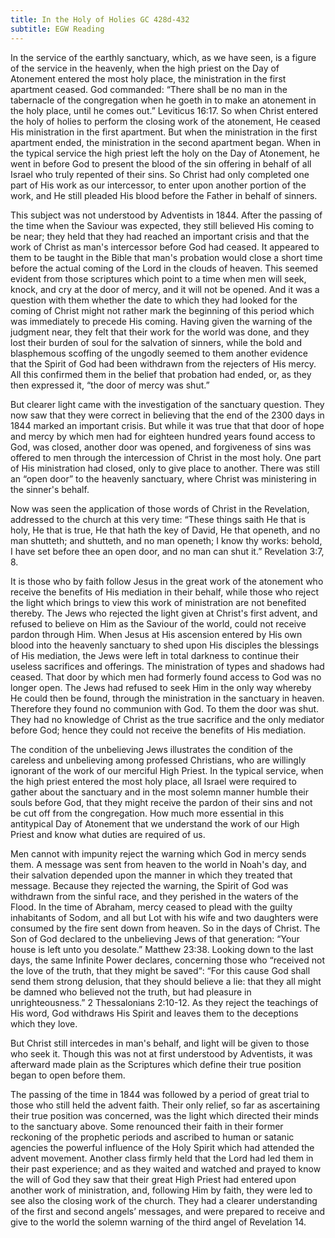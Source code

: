 ```yaml
---
title: In the Holy of Holies GC 428d-432
subtitle: EGW Reading
---
```


In the service of the earthly sanctuary, which, as we have seen, is a figure of the service in the heavenly, when the high priest on the Day of Atonement entered the most holy place, the ministration in the first apartment ceased. God commanded: “There shall be no man in the tabernacle of the congregation when he goeth in to make an atonement in the holy place, until he comes out.” Leviticus 16:17. So when Christ entered the holy of holies to perform the closing work of the atonement, He ceased His ministration in the first apartment. But when the ministration in the first apartment ended, the ministration in the second apartment began. When in the typical service the high priest left the holy on the Day of Atonement, he went in before God to present the blood of the sin offering in behalf of all Israel who truly repented of their sins. So Christ had only completed one part of His work as our intercessor, to enter upon another portion of the work, and He still pleaded His blood before the Father in behalf of sinners.

This subject was not understood by Adventists in 1844. After the passing of the time when the Saviour was expected, they still believed His coming to be near; they held that they had reached an important crisis and that the work of Christ as man's intercessor before God had ceased. It appeared to them to be taught in the Bible that man's probation would close a short time before the actual coming of the Lord in the clouds of heaven. This seemed evident from those scriptures which point to a time when men will seek, knock, and cry at the door of mercy, and it will not be opened. And it was a question with them whether the date to which they had looked for the coming of Christ might not rather mark the beginning of this period which was immediately to precede His coming. Having given the warning of the judgment near, they felt that their work for the world was done, and they lost their burden of soul for the salvation of sinners, while the bold and blasphemous scoffing of the ungodly seemed to them another evidence that the Spirit of God had been withdrawn from the rejecters of His mercy. All this confirmed them in the belief that probation had ended, or, as they then expressed it, “the door of mercy was shut.”

But clearer light came with the investigation of the sanctuary question. They now saw that they were correct in believing that the end of the 2300 days in 1844 marked an important crisis. But while it was true that that door of hope and mercy by which men had for eighteen hundred years found access to God, was closed, another door was opened, and forgiveness of sins was offered to men through the intercession of Christ in the most holy. One part of His ministration had closed, only to give place to another. There was still an “open door” to the heavenly sanctuary, where Christ was ministering in the sinner's behalf.

Now was seen the application of those words of Christ in the Revelation, addressed to the church at this very time: “These things saith He that is holy, He that is true, He that hath the key of David, He that openeth, and no man shutteth; and shutteth, and no man openeth; I know thy works: behold, I have set before thee an open door, and no man can shut it.” Revelation 3:7, 8.

It is those who by faith follow Jesus in the great work of the atonement who receive the benefits of His mediation in their behalf, while those who reject the light which brings to view this work of ministration are not benefited thereby. The Jews who rejected the light given at Christ's first advent, and refused to believe on Him as the Saviour of the world, could not receive pardon through Him. When Jesus at His ascension entered by His own blood into the heavenly sanctuary to shed upon His disciples the blessings of His mediation, the Jews were left in total darkness to continue their useless sacrifices and offerings. The ministration of types and shadows had ceased. That door by which men had formerly found access to God was no longer open. The Jews had refused to seek Him in the only way whereby He could then be found, through the ministration in the sanctuary in heaven. Therefore they found no communion with God. To them the door was shut. They had no knowledge of Christ as the true sacrifice and the only mediator before God; hence they could not receive the benefits of His mediation.

The condition of the unbelieving Jews illustrates the condition of the careless and unbelieving among professed Christians, who are willingly ignorant of the work of our merciful High Priest. In the typical service, when the high priest entered the most holy place, all Israel were required to gather about the sanctuary and in the most solemn manner humble their souls before God, that they might receive the pardon of their sins and not be cut off from the congregation. How much more essential in this antitypical Day of Atonement that we understand the work of our High Priest and know what duties are required of us.

Men cannot with impunity reject the warning which God in mercy sends them. A message was sent from heaven to the world in Noah's day, and their salvation depended upon the manner in which they treated that message. Because they rejected the warning, the Spirit of God was withdrawn from the sinful race, and they perished in the waters of the Flood. In the time of Abraham, mercy ceased to plead with the guilty inhabitants of Sodom, and all but Lot with his wife and two daughters were consumed by the fire sent down from heaven. So in the days of Christ. The Son of God declared to the unbelieving Jews of that generation: “Your house is left unto you desolate.” Matthew 23:38. Looking down to the last days, the same Infinite Power declares, concerning those who “received not the love of the truth, that they might be saved“: “For this cause God shall send them strong delusion, that they should believe a lie: that they all might be damned who believed not the truth, but had pleasure in unrighteousness.” 2 Thessalonians 2:10-12. As they reject the teachings of His word, God withdraws His Spirit and leaves them to the deceptions which they love.

But Christ still intercedes in man's behalf, and light will be given to those who seek it. Though this was not at first understood by Adventists, it was afterward made plain as the Scriptures which define their true position began to open before them.

The passing of the time in 1844 was followed by a period of great trial to those who still held the advent faith. Their only relief, so far as ascertaining their true position was concerned, was the light which directed their minds to the sanctuary above. Some renounced their faith in their former reckoning of the prophetic periods and ascribed to human or satanic agencies the powerful influence of the Holy Spirit which had attended the advent movement. Another class firmly held that the Lord had led them in their past experience; and as they waited and watched and prayed to know the will of God they saw that their great High Priest had entered upon another work of ministration, and, following Him by faith, they were led to see also the closing work of the church. They had a clearer understanding of the first and second angels’ messages, and were prepared to receive and give to the world the solemn warning of the third angel of Revelation 14.